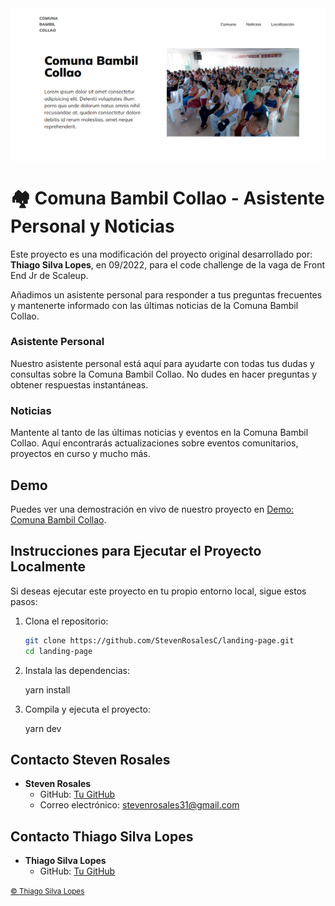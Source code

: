 <!---->
<div align="center">
<img src="./docs/app-comuna.png" align="center">
</div>

# 🏘️ Comuna Bambil Collao - Asistente Personal y Noticias

<p>Este proyecto es una modificación del proyecto original desarrollado por: <strong>Thiago Silva Lopes</strong>, en 09/2022, para el code challenge de la vaga de Front End Jr de Scaleup.</p>

<p>Añadimos un asistente personal para responder a tus preguntas frecuentes y mantenerte informado con las últimas noticias de la Comuna Bambil Collao.</p>

### Asistente Personal

Nuestro asistente personal está aquí para ayudarte con todas tus dudas y consultas sobre la Comuna Bambil Collao. No dudes en hacer preguntas y obtener respuestas instantáneas.

### Noticias

Mantente al tanto de las últimas noticias y eventos en la Comuna Bambil Collao. Aquí encontrarás actualizaciones sobre eventos comunitarios, proyectos en curso y mucho más.

## Demo

Puedes ver una demostración en vivo de nuestro proyecto en [Demo: Comuna Bambil Collao](https://comuna-bambil-collao.netlify.app).

## Instrucciones para Ejecutar el Proyecto Localmente

Si deseas ejecutar este proyecto en tu propio entorno local, sigue estos pasos:

1. Clona el repositorio:

   ```bash
   git clone https://github.com/StevenRosalesC/landing-page.git
   cd landing-page

2. Instala las dependencias:


   yarn install

3. Compila y ejecuta el proyecto:


   yarn dev

## Contacto Steven Rosales

- **Steven Rosales**
  - GitHub: [Tu GitHub](https://github.com/StevenRosalesC)
  - Correo electrónico: stevenrosales31@gmail.com
## Contacto Thiago Silva Lopes

- **Thiago Silva Lopes**
  - GitHub: [Tu GitHub](https://github.com/TuUsuarioGitHub)

<small>
<a href="https://github.com/Thiagoow" target="_blank">
  © Thiago Silva Lopes
</a>
</small>
